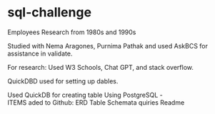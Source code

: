 # sql-challenge
Employees Research from 1980s and 1990s

Studied with Nema Aragones, Purnima Pathak and used AskBCS for assistance in validate. 

For research: Used W3 Schools, Chat GPT, and stack overflow. 

QuickDBD used for setting up dables. 


Used QuickDB for creating table 
Using PostgreSQL -  
ITEMS aded to Github: 
ERD 
Table Schemata 
quiries 
Readme


